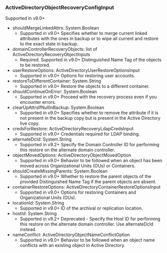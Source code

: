 ### ActiveDirectoryObjectRecoveryConfigInput
Supported in v9.0+

- shouldMergeLinkedAttrs: System.Boolean
  - Supported in v9.0+
Specifies whether to merge current linked attributes with the ones in backup or to wipe all current and restore to the exact state in backup.
- domainControllerRecoveryObjects: list of ActiveDirectoryRecoveryObjectInputs
  - Required. Supported in v9.0+
Distinguished Name Tag of the objects to be restored.
- userRestoreOptions: ActiveDirectoryUserRestoreOptionsInput
  - Supported in v9.0+
Options for restoring user accounts.
- restoreToDifferentContainer: System.String
  - Supported in v9.0+
Restore the objects to a different container.
- shouldContinueOnError: System.Boolean
  - Supported in v9.0+
Proceed with the recovery process even if you encounter errors.
- clearUpAttrsIfNullInBackup: System.Boolean
  - Supported in v9.0+
Specifies whether to remove the attribute if it is not present in the backup copy but is present in the Active Directory live copy.
- credsForRestore: ActiveDirectoryRecoveryLdapCredsInput
  - Supported in v9.0+
Credentials required for LDAP binding.
- alternateDcId: System.String
  - Supported in v9.2+
Specify the Domain Controller ID for performing this restore on the alternate domain controller.
- objectMovedOptions: ActiveDirectoryObjectMovedOption
  - Supported in v9.0+
Behavior to be followed when an object has been moved across Organizational Units (OUs) or Containers.
- shouldCreateMissingParents: System.Boolean
  - Supported in v9.0+
Whether to restore the parent objects of the provided Distinguished Name Tag if the parent objects are absent.
- containerRestoreOptions: ActiveDirectoryContainerRestoreOptionsInput
  - Supported in v9.0+
Options for restoring Containers and Organizational Units (OUs).
- locationId: System.String
  - Supported in v9.0+
ID of the archival or replication location.
- hostId: System.String
  - Supported in v9.2+
Deprecated - Specify the Host ID for performing this restore on the alternate domain controller. Use alternateDcId instead.
- nameConflict: ActiveDirectoryObjectNameConflictOption
  - Supported in v9.0+
Behavior to be followed when an object name conflicts with an existing object in Active Directory.
